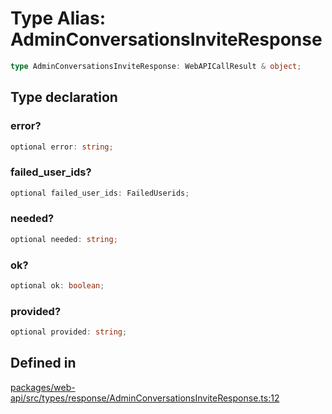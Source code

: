 # Type Alias: AdminConversationsInviteResponse

```ts
type AdminConversationsInviteResponse: WebAPICallResult & object;
```

## Type declaration

### error?

```ts
optional error: string;
```

### failed\_user\_ids?

```ts
optional failed_user_ids: FailedUserids;
```

### needed?

```ts
optional needed: string;
```

### ok?

```ts
optional ok: boolean;
```

### provided?

```ts
optional provided: string;
```

## Defined in

[packages/web-api/src/types/response/AdminConversationsInviteResponse.ts:12](https://github.com/slackapi/node-slack-sdk/blob/main/packages/web-api/src/types/response/AdminConversationsInviteResponse.ts#L12)
